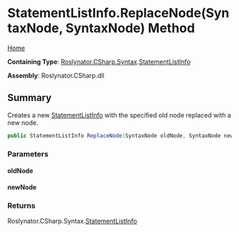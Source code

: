 <a name="_top"></a>

# StatementListInfo\.ReplaceNode\(SyntaxNode, SyntaxNode\) Method

[Home](../../../../../README.md#_top)

**Containing Type**: [Roslynator.CSharp.Syntax](../../README.md#_top)\.[StatementListInfo](../README.md#_top)

**Assembly**: Roslynator\.CSharp\.dll

## Summary

Creates a new [StatementListInfo](../README.md#_top) with the specified old node replaced with a new node\.

```csharp
public StatementListInfo ReplaceNode(SyntaxNode oldNode, SyntaxNode newNode)
```

### Parameters

#### oldNode

#### newNode

### Returns

Roslynator\.CSharp\.Syntax\.[StatementListInfo](../README.md#_top)

